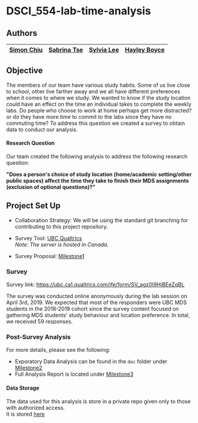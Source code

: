 # DSCI_554-lab-time-analysis

## Authors

| [Simon Chiu](https://github.com/cheukman1207) | [Sabrina Tse](https://github.com/sabrinatkk) | [Sylvia Lee](https://github.com/LeeYinYing)| [Hayley Boyce](https://github.com/hfboyce)
|:------------:|:--------------:|:--------------:|:--------------:|

## Objective

The members of our team have various study habits. Some of us live close to school, other live farther away and we all have different preferences when it comes to where we study. We wanted to know if the study location could have an effect on the time an individual takes to complete the weekly labs. Do people who choose to work at home perhaps get more distracted? or do they have more time to commit to the labs since they have no commuting time? To address this question we created a survey to obtain data to conduct our analysis. 


#### Research Question 

Our team created the following analysis to address the following research question:

**"Does a person's choice of study location (home/academic setting/other public spaces) affect the time they take to finish their MDS assignments (exclusion of optional questions)?"**


## Project Set Up

* Collaboration Strategy:  We will be using the standard git branching for contributing to this project repository.

* Survey Tool: [UBC Qualtrics](https://ubc.qualtrics.com)   
  *Note: The server is hosted in Canada.*

* Survey Proposal: [Milestone1](https://github.com/UBC-MDS/DSCI_554-lab-time-analysis/blob/master/doc/Milestone1.md)

### Survey

Survey link: https://ubc.ca1.qualtrics.com/jfe/form/SV_agz0I9HiBEeZqBL

The survey was conducted online anonymously during the lab session on April 3rd, 2019. We expected that most of the responders were UBC MDS students in the 2018-2019 cohort since the survey content focused on gathering MDS students' study behaviour and location preference. In total, we received 59 responses.


### Post-Survey Analysis

For more details, please see the following:   

 * Exporatory Data Analysis can be found in the `doc` folder under [Milestone2](https://github.com/UBC-MDS/DSCI_554-lab-time-analysis/blob/master/doc/Milestone2.md)    
 * Full Analysis Report is located under [Milestone3](https://github.com/UBC-MDS/DSCI_554-lab-time-analysis/blob/master/doc/Milestone3.md)    

#### Data Storage

The data used for this analysis is store in a private repo given only to those with authorized access.    
It is stored [here](https://github.ubc.ca/MDS-2018-19/DSCI_554-lab-time-analysis-DATA)
